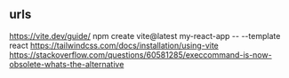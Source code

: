 ## urls
https://vite.dev/guide/
npm create vite@latest my-react-app -- --template react
https://tailwindcss.com/docs/installation/using-vite
https://stackoverflow.com/questions/60581285/execcommand-is-now-obsolete-whats-the-alternative